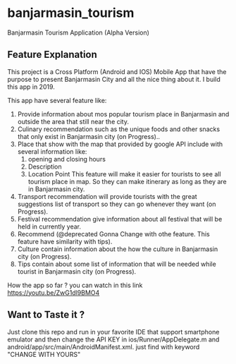 # banjarmasin_tourism

Banjarmasin Tourism Application (Alpha Version)

## Feature Explanation

This project is a Cross Platform (Android and IOS) Mobile App
that have the purpose to present Banjarmasin City and all the nice thing about it.
I build this app in 2019.

This app have several feature like:
1. Provide information about mos popular tourism place in Banjarmasin 
   and outside the area that still near the city.
2. Culinary recommendation such as the unique foods and other snacks that only exist in Banjarmasin city (on Progress)..
3. Place that show with the map that provided by google API 
   include with several information like:
   1. opening and closing hours 
   2. Description
   3. Location Point
   This feature will make it easier for tourists to see all tourism place
   in map. So they can make itinerary as long as they are in Banjarmasin city.
4. Transport recommendation will provide tourists with the great suggestions list of transport 
   so they can go whenever they want (on Progress).
5. Festival recommendation give information about all festival that will be held in currently year.
6. Recommend (@deprecated Gonna Change with othe feature. This feature have similarity with tips).
7. Culture contain information about the how the culture in Banjarmasin city (on Progress).
8. Tips contain about some list of information that will be needed while tourist in Banjarmasin city (on Progress).

How the app so far ? you can watch in this link https://youtu.be/ZwG1dl9BMO4



## Want to Taste it ?
Just clone this repo and run in your favorite IDE that support smartphone emulator and then change the API KEY in ios/Runner/AppDelegate.m and android/app/src/main/AndroidManifest.xml. just find with keyword "CHANGE WITH YOURS"



